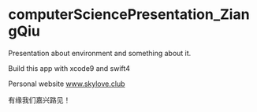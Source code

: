 # computerSciencePresentation_ZiangQiu

Presentation about environment and something about it.


Build this app with xcode9 and swift4

Personal website www.skylove.club

有缘我们嘉兴路见！
